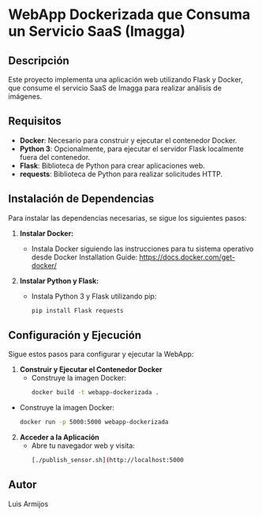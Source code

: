 # WebApp Dockerizada que Consuma un Servicio SaaS (Imagga)

## Descripción

Este proyecto implementa una aplicación web utilizando Flask y Docker, que consume el servicio SaaS de Imagga para realizar análisis de imágenes.

## Requisitos

- **Docker**: Necesario para construir y ejecutar el contenedor Docker.
- **Python 3**: Opcionalmente, para ejecutar el servidor Flask localmente fuera del contenedor.
- **Flask**: Biblioteca de Python para crear aplicaciones web.
- **requests**: Biblioteca de Python para realizar solicitudes HTTP.

## Instalación de Dependencias

Para instalar las dependencias necesarias, se sigue los siguientes pasos:

1. **Instalar Docker:**
   - Instala Docker siguiendo las instrucciones para tu sistema operativo desde Docker Installation Guide: https://docs.docker.com/get-docker/

2. **Instalar Python y Flask:**
   - Instala Python 3 y Flask utilizando pip:
     ```bash
     pip install Flask requests
     ```

## Configuración y Ejecución

Sigue estos pasos para configurar y ejecutar la WebApp:

1. **Construir y Ejecutar el Contenedor Docker**
   - Construye la imagen Docker:
     ```bash
     docker build -t webapp-dockerizada .
     ```
  - Construye la imagen Docker:
    ```bash
    docker run -p 5000:5000 webapp-dockerizada
    ```

2. **Acceder a la Aplicación**
   - Abre tu navegador web y visita:
     ```bash
     [./publish_sensor.sh](http://localhost:5000
     ```
     
## Autor

Luis Armijos

